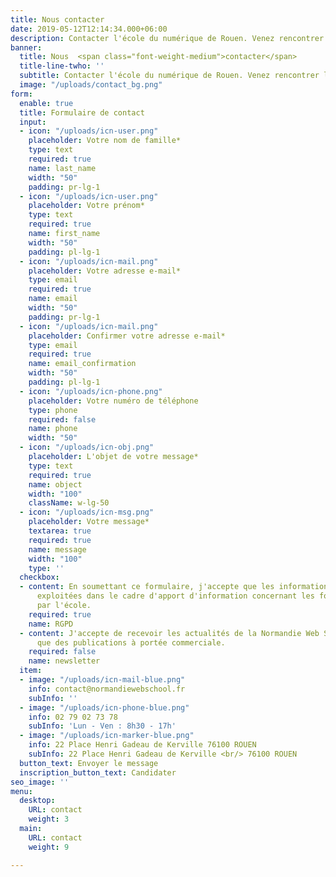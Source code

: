 ```yaml
---
title: Nous contacter
date: 2019-05-12T12:14:34.000+06:00
description: Contacter l'école du numérique de Rouen. Venez rencontrer l'équipe pédagogique.
banner:
  title: Nous  <span class="font-weight-medium">contacter</span>
  title-line-twho: ''
  subtitle: Contacter l'école du numérique de Rouen. Venez rencontrer l'équipe pédagogique.
  image: "/uploads/contact_bg.png"
form:
  enable: true
  title: Formulaire de contact
  input:
  - icon: "/uploads/icn-user.png"
    placeholder: Votre nom de famille*
    type: text
    required: true
    name: last_name
    width: "50"
    padding: pr-lg-1
  - icon: "/uploads/icn-user.png"
    placeholder: Votre prénom*
    type: text
    required: true
    name: first_name
    width: "50"
    padding: pl-lg-1
  - icon: "/uploads/icn-mail.png"
    placeholder: Votre adresse e-mail*
    type: email
    required: true
    name: email
    width: "50"
    padding: pr-lg-1
  - icon: "/uploads/icn-mail.png"
    placeholder: Confirmer votre adresse e-mail*
    type: email
    required: true
    name: email_confirmation
    width: "50"
    padding: pl-lg-1
  - icon: "/uploads/icn-phone.png"
    placeholder: Votre numéro de téléphone
    type: phone
    required: false
    name: phone
    width: "50"
  - icon: "/uploads/icn-obj.png"
    placeholder: L'objet de votre message*
    type: text
    required: true
    name: object
    width: "100"
    className: w-lg-50
  - icon: "/uploads/icn-msg.png"
    placeholder: Votre message*
    textarea: true
    required: true
    name: message
    width: "100"
    type: ''
  checkbox:
  - content: En soumettant ce formulaire, j'accepte que les informations saisies soient
      exploitées dans le cadre d'apport d'information concernant les formations proposées
      par l'école.
    required: true
    name: RGPD
  - content: J'accepte de recevoir les actualités de la Normandie Web School  ainsi
      que des publications à portée commerciale.
    required: false
    name: newsletter
  item:
  - image: "/uploads/icn-mail-blue.png"
    info: contact@normandiewebschool.fr
    subInfo: ''
  - image: "/uploads/icn-phone-blue.png"
    info: 02 79 02 73 78
    subInfo: 'Lun - Ven : 8h30 - 17h'
  - image: "/uploads/icn-marker-blue.png"
    info: 22 Place Henri Gadeau de Kerville 76100 ROUEN
    subInfo: 22 Place Henri Gadeau de Kerville <br/> 76100 ROUEN
  button_text: Envoyer le message
  inscription_button_text: Candidater
seo_image: ''
menu:
  desktop:
    URL: contact
    weight: 3
  main:
    URL: contact
    weight: 9

---
```

